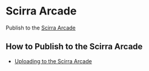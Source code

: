 # Scirra Arcade

Publish to the [Scirra Arcade](https://www.construct.net/en/free-online-games)

## How to Publish to the Scirra Arcade

- [Uploading to the Scirra Arcade](https://www.construct.net/en/tutorials/uploading-scirra-arcade-81)
